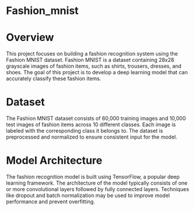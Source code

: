 # Fashion_mnist
# Overview
This project focuses on building a fashion recognition system using the Fashion MNIST dataset. Fashion MNIST is a dataset containing 28x28 grayscale images of fashion items, such as shirts, trousers, dresses, and shoes. The goal of this project is to develop a deep learning model that can accurately classify these fashion items.

# Dataset
The Fashion MNIST dataset consists of 60,000 training images and 10,000 test images of fashion items across 10 different classes. Each image is labeled with the corresponding class it belongs to. The dataset is preprocessed and normalized to ensure consistent input for the model.

# Model Architecture
The fashion recognition model is built using TensorFlow, a popular deep learning framework. The architecture of the model typically consists of one or more convolutional layers followed by fully connected layers. Techniques like dropout and batch normalization may be used to improve model performance and prevent overfitting.
